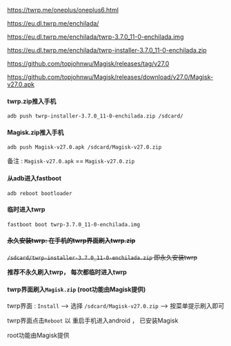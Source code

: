 https://twrp.me/oneplus/oneplus6.html


https://eu.dl.twrp.me/enchilada/


https://eu.dl.twrp.me/enchilada/twrp-3.7.0_11-0-enchilada.img

https://eu.dl.twrp.me/enchilada/twrp-installer-3.7.0_11-0-enchilada.zip

https://github.com/topjohnwu/Magisk/releases/tag/v27.0

https://github.com/topjohnwu/Magisk/releases/download/v27.0/Magisk-v27.0.apk



#### twrp.zip推入手机

 `adb push twrp-installer-3.7.0_11-0-enchilada.zip /sdcard/`

#### Magisk.zip推入手机

 `adb push Magisk-v27.0.apk /sdcard/Magisk-v27.0.zip`

 备注 : `Magisk-v27.0.apk` == `Magisk-v27.0.zip`

#### 从adb进入fastboot

`adb reboot bootloader`


#### 临时进入twrp

 `fastboot boot twrp-3.7.0_11-0-enchilada.img`

#### ~~永久安装twrp: 在手机的twrp界面刷入twrp.zip~~

 ~~`/sdcard/twrp-installer-3.7.0_11-0-enchilada.zip` 即永久安装twrp~~

**推荐不永久刷入twrp， 每次都临时进入twrp**



#### twrp界面刷入`Magisk.zip`  (root功能由Magisk提供)

twrp界面 :  `Install`  --> 选择 `/sdcard/Magisk-v27.0.zip`  --> 按菜单提示刷入即可

twrp界面点击`Reboot` 以 重启手机进入android ， 已安装Magisk

root功能由Magisk提供
